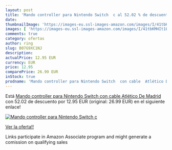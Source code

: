 ```yaml
---
layout: post
title: 'Mando controller para Nintendo Switch  c al 52.02 % de descuento'
date: 
thumbnailImage: 'https://images-eu.ssl-images-amazon.com/images/I/41tbKMHIt1L._SL200_.jpg'
images: [ 'https://images-eu.ssl-images-amazon.com/images/I/41tbKMHIt1L._SL200_.jpg' ]
comments: true
category: ofertas
author: ring
slug: B07G9XC1NJ
description:
actualPrice: 12.95 EUR
currency: EUR
price: 12.95
comparePrice: 26.99 EUR
inStock: true
prodname: 'Mando controller para Nintendo Switch  con cable  Atlético De Madrid'
---
```


Está [Mando controller para Nintendo Switch  con cable  Atlético De Madrid](https://www.amazon.es/dp/B07G9XC1NJ/?tag=tolees-21) con 52.02 de descuento por 12.95 EUR (original: 26.99 EUR) en el siguiente enlace!

[![Mando controller para Nintendo Switch  c](https://images-eu.ssl-images-amazon.com/images/I/41tbKMHIt1L._SL200_.jpg)](https://www.amazon.es/dp/B07G9XC1NJ/?tag=tolees-21)

[Ver la oferta!!](https://www.amazon.es/dp/B07G9XC1NJ/?tag=tolees-21)

Links participate in Amazon Associate program and might generate a comission on qualifying sales


